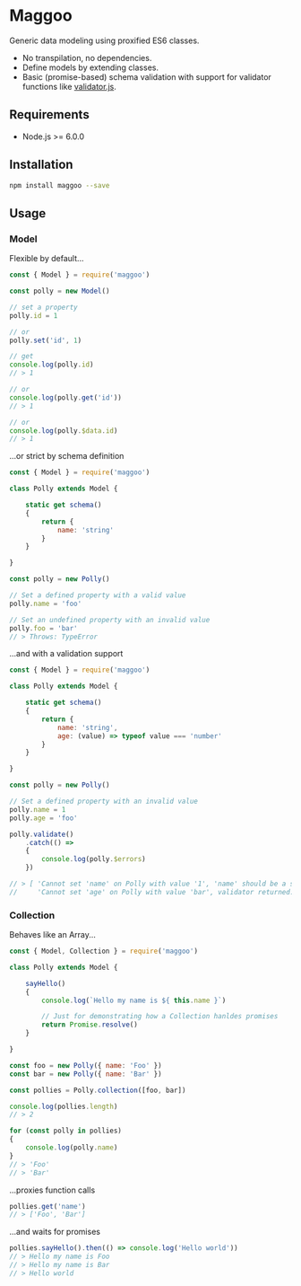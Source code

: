 # Maggoo
Generic data modeling using proxified ES6 classes.

- No transpilation, no dependencies.
- Define models by extending classes.
- Basic (promise-based) schema validation with support for validator functions like [validator.js](https://github.com/chriso/validator.js).


## Requirements
- Node.js >= 6.0.0


## Installation

```sh
npm install maggoo --save
```


## Usage

### Model

Flexible by default...
```js
const { Model } = require('maggoo')

const polly = new Model()

// set a property
polly.id = 1

// or
polly.set('id', 1)

// get
console.log(polly.id)
// > 1

// or
console.log(polly.get('id'))
// > 1

// or
console.log(polly.$data.id)
// > 1

```

...or strict by schema definition
```js
const { Model } = require('maggoo')

class Polly extends Model {

    static get schema()
    {
        return {
            name: 'string'
        }
    }

}

const polly = new Polly()

// Set a defined property with a valid value
polly.name = 'foo'

// Set an undefined property with an invalid value
polly.foo = 'bar'
// > Throws: TypeError
```

...and with a validation support
```js
const { Model } = require('maggoo')

class Polly extends Model {

    static get schema()
    {
        return {
            name: 'string',
            age: (value) => typeof value === 'number'
        }
    }

}

const polly = new Polly()

// Set a defined property with an invalid value
polly.name = 1
polly.age = 'foo'

polly.validate()
    .catch(() =>
    {
        console.log(polly.$errors)
    })

// > [ 'Cannot set 'name' on Polly with value '1', 'name' should be a string',
//     'Cannot set 'age' on Polly with value 'bar', validator returned: 'false' ]

```

### Collection

Behaves like an Array...
```js
const { Model, Collection } = require('maggoo')

class Polly extends Model {

    sayHello()
    {
        console.log(`Hello my name is ${ this.name }`)

        // Just for demonstrating how a Collection hanldes promises
        return Promise.resolve()
    }

}

const foo = new Polly({ name: 'Foo' })
const bar = new Polly({ name: 'Bar' })

const pollies = Polly.collection([foo, bar])

console.log(pollies.length)
// > 2

for (const polly in pollies)
{
    console.log(polly.name)
}
// > 'Foo'
// > 'Bar'
```

...proxies function calls
```js
pollies.get('name')
// > ['Foo', 'Bar']
```

...and waits for promises
```js
pollies.sayHello().then(() => console.log('Hello world'))
// > Hello my name is Foo
// > Hello my name is Bar
// > Hello world
```